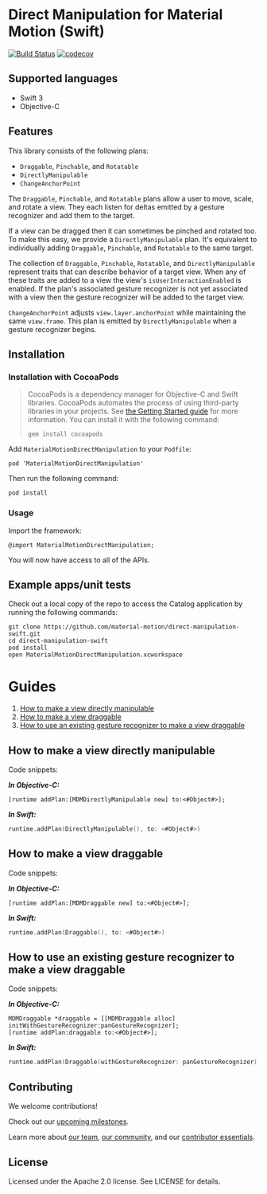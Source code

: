 # Direct Manipulation for Material Motion (Swift)

[![Build Status](https://travis-ci.org/material-motion/direct-manipulation-swift.svg?branch=develop)](https://travis-ci.org/material-motion/direct-manipulation-swift)
[![codecov](https://codecov.io/gh/material-motion/direct-manipulation-swift/branch/develop/graph/badge.svg)](https://codecov.io/gh/material-motion/direct-manipulation-swift)

## Supported languages

- Swift 3
- Objective-C

## Features

This library consists of the following plans:

- `Draggable`, `Pinchable`, and `Rotatable`
- `DirectlyManipulable`
- `ChangeAnchorPoint`

The `Draggable`, `Pinchable`, and `Rotatable` plans allow a user to move, scale, and rotate a view.
They each listen for deltas emitted by a gesture recognizer and add them to the target.

If a view can be dragged then it can sometimes be pinched and rotated too. To make this easy, we
provide a `DirectlyManipulable` plan. It's equivalent to individually adding `Draggable`,
`Pinchable`, and `Rotatable` to the same target.

The collection of `Draggable`, `Pinchable`, `Rotatable`, and `DirectlyManipulable` represent traits
that can describe behavior of a target view. When any of these traits are added to a view the view's
`isUserInteractionEnabled` is enabled. If the plan's associated gesture recognizer is not yet
associated with a view then the gesture recognizer will be added to the target view.

`ChangeAnchorPoint` adjusts `view.layer.anchorPoint` while maintaining the same `view.frame`. This
plan is emitted by `DirectlyManipulable` when a gesture recognizer begins.

## Installation

### Installation with CocoaPods

> CocoaPods is a dependency manager for Objective-C and Swift libraries. CocoaPods automates the
> process of using third-party libraries in your projects. See
> [the Getting Started guide](https://guides.cocoapods.org/using/getting-started.html) for more
> information. You can install it with the following command:
>
>     gem install cocoapods

Add `MaterialMotionDirectManipulation` to your `Podfile`:

    pod 'MaterialMotionDirectManipulation'

Then run the following command:

    pod install

### Usage

Import the framework:

    @import MaterialMotionDirectManipulation;

You will now have access to all of the APIs.

## Example apps/unit tests

Check out a local copy of the repo to access the Catalog application by running the following
commands:

    git clone https://github.com/material-motion/direct-manipulation-swift.git
    cd direct-manipulation-swift
    pod install
    open MaterialMotionDirectManipulation.xcworkspace

# Guides

1. [How to make a view directly manipulable](#how-to-make-a-view-directly-manipulable)
2. [How to make a view draggable](#how-to-make-a-view-draggable)
3. [How to use an existing gesture recognizer to make a view draggable](#how-to-use-an-existing-gesture-recognizer-to-make-a-view-draggable)

## How to make a view directly manipulable

Code snippets:

***In Objective-C:***

```objc
[runtime addPlan:[MDMDirectlyManipulable new] to:<#Object#>];
```

***In Swift:***

```swift
runtime.addPlan(DirectlyManipulable(), to: <#Object#>)
```

## How to make a view draggable

Code snippets:

***In Objective-C:***

```objc
[runtime addPlan:[MDMDraggable new] to:<#Object#>];
```

***In Swift:***

```swift
runtime.addPlan(Draggable(), to: <#Object#>)
```

## How to use an existing gesture recognizer to make a view draggable

Code snippets:

***In Objective-C:***

```objc
MDMDraggable *draggable = [[MDMDraggable alloc] initWithGestureRecognizer:panGestureRecognizer];
[runtime addPlan:draggable to:<#Object#>];
```

***In Swift:***

```swift
runtime.addPlan(Draggable(withGestureRecognizer: panGestureRecognizer), to: <#Object#>)
```

## Contributing

We welcome contributions!

Check out our [upcoming milestones](https://github.com/material-motion/direct-manipulation-swift/milestones).

Learn more about [our team](https://material-motion.github.io/material-motion/team/),
[our community](https://material-motion.github.io/material-motion/team/community/), and
our [contributor essentials](https://material-motion.github.io/material-motion/team/essentials/).

## License

Licensed under the Apache 2.0 license. See LICENSE for details.
